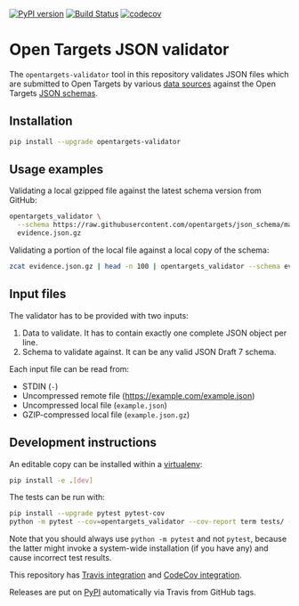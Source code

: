 [![PyPI version](https://badge.fury.io/py/opentargets-validator.svg)](https://badge.fury.io/py/opentargets-validator)
[![Build Status](https://travis-ci.org/opentargets/validator.svg?branch=master)](https://travis-ci.org/opentargets/validator)
[![codecov](https://codecov.io/gh/opentargets/validator/branch/master/graph/badge.svg)](https://codecov.io/gh/opentargets/validator)

# Open Targets JSON validator
The `opentargets-validator` tool in this repository validates JSON files which are submitted to Open Targets by various [data sources](https://docs.targetvalidation.org/data-sources/data-sources) against the Open Targets [JSON schemas](https://github.com/opentargets/json_schema).

## Installation
```bash
pip install --upgrade opentargets-validator
```

## Usage examples
Validating a local gzipped file against the latest schema version from GitHub:
```bash
opentargets_validator \
  --schema https://raw.githubusercontent.com/opentargets/json_schema/master/schemas/disease_target_evidence.json \
  evidence.json.gz
```

Validating a portion of the local file against a local copy of the schema:
```bash
zcat evidence.json.gz | head -n 100 | opentargets_validator --schema evidence_schema.json
```

## Input files
The validator has to be provided with two inputs:
1. Data to validate. It has to contain exactly one complete JSON object per line.
2. Schema to validate against. It can be any valid JSON Draft 7 schema.

Each input file can be read from:
* STDIN (`-`)
* Uncompressed remote file (https://example.com/example.json)
* Uncompressed local file (`example.json`)
* GZIP-compressed local file (`example.json.gz`)

## Development instructions
An editable copy can be installed within a [virtualenv](https://virtualenv.pypa.io/en/latest/):
```bash
pip install -e .[dev]
```

The tests can be run with:
```sh
pip install --upgrade pytest pytest-cov
python -m pytest --cov=opentargets_validator --cov-report term tests/ --fulltrace
```
Note that you should always use `python -m pytest` and not `pytest`, because the latter might invoke a system-wide installation (if you have any) and cause incorrect test results.

This repository has [Travis integration](https://travis-ci.com/opentargets/validator) and [CodeCov integration](https://codecov.io/gh/opentargets/validator).

Releases are put on [PyPI](https://pypi.org/project/opentargets-validator) automatically via Travis from GitHub tags.
